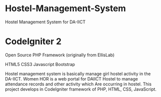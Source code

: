 # Hostel-Management-System
Hostel Management System for DA-IICT 
# CodeIgniter 2
Open Source PHP Framework (originally from EllisLab)

HTML5 CSS3 Javascript Bootstrap

Hostel management system is basically manage girl hostel activity in the DA-IICT.
Women HOR is a web portal for DAIICT Hostel to manage attendance records and other activity which Are occurring in hostel. This project develops in CodeIgniter framework of PHP, HTML, CSS, JavaScript. 


